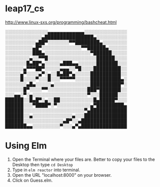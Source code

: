 # leap17_cs

http://www.linux-sxs.org/programming/bashcheat.html


░░░░░░░░░░░░░░▄▄▄▄▄▄▄▄▄▄▄▄░░░░░░░░░░░░░░
░░░░░░░░░░░░▄████████████████▄░░░░░░░░░░
░░░░░░░░░░▄██▀░░░░░░░▀▀████████▄░░░░░░░░
░░░░░░░░░▄█▀░░░░░░░░░░░░░▀▀██████▄░░░░░░
░░░░░░░░░███▄░░░░░░░░░░░░░░░▀██████░░░░░
░░░░░░░░▄░░▀▀█░░░░░░░░░░░░░░░░██████░░░░
░░░░░░░█▄██▀▄░░░░░▄███▄▄░░░░░░███████░░░
░░░░░░▄▀▀▀██▀░░░░░▄▄▄░░▀█░░░░█████████░░
░░░░░▄▀░░░░▄▀░▄░░█▄██▀▄░░░░░██████████░░
░░░░░█░░░░▀░░░█░░░▀▀▀▀▀░░░░░██████████▄░
░░░░░░░▄█▄░░░░░▄░░░░░░░░░░░░██████████▀░
░░░░░░█▀░░░░▀▀░░░░░░░░░░░░░███▀███████░░
░░░▄▄░▀░▄░░░░░░░░░░░░░░░░░░▀░░░██████░░░
██████░░█▄█▀░▄░░██░░░░░░░░░░░█▄█████▀░░░
██████░░░▀████▀░▀░░░░░░░░░░░▄▀█████████▄
██████░░░░░░░░░░░░░░░░░░░░▀▄████████████
██████░░▄░░░░░░░░░░░░░▄░░░██████████████
██████░░░░░░░░░░░░░▄█▀░░▄███████████████
███████▄▄░░░░░░░░░▀░░░▄▀▄███████████████

# Using Elm

1. Open the Terminal where your files are. Better to copy your files to the Desktop then type `cd Desktop`
2. Type in `elm reactor` into terminal.
3. Open the URL "localhost:8000" on your browser.
4. Click on Guess.elm.
